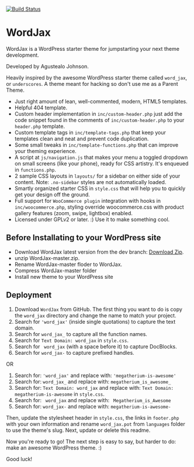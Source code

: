 [![Build Status](https://travis-ci.org/Automattic/word_jax.svg?branch=master)](https://travis-ci.org/Automattic/word_jax)

WordJax
===


WordJax is a WordPress starter theme for jumpstarting your next theme development.

Developed by Agustealo Johnson.

Heavily inspired by the awesome WordPress starter theme called `word_jax`, or `underscores`. A theme meant for hacking so don't use me as a Parent Theme.

* Just right amount of lean, well-commented, modern, HTML5 templates.
* Helpful 404 template.
* Custom header implementation in `inc/custom-header.php` just add the code snippet found in the comments of `inc/custom-header.php` to your `header.php` template.
* Custom template tags in `inc/template-tags.php` that keep your templates clean and neat and prevent code duplication.
* Some small tweaks in `inc/template-functions.php` that can improve your theming experience.
* A script at `js/navigation.js` that makes your menu a toggled dropdown on small screens (like your phone), ready for CSS artistry. It's enqueued in `functions.php`.
* 2 sample CSS layouts in `layouts/` for a sidebar on either side of your content.
Note: `.no-sidebar` styles are not automatically loaded.
* Smartly organized starter CSS in `style.css` that will help you to quickly get your design off the ground.
* Full support for `WooCommerce plugin` integration with hooks in `inc/woocommerce.php`, styling override woocommerce.css with product gallery features (zoom, swipe, lightbox) enabled.
* Licensed under GPLv2 or later. :) Use it to make something cool.

## Before Installating to your WordPress site

* Download WordJax latest version from the dev branch: [Download Zip](https://github.com/agustealo/WordJax/archive/master.zip).
* unzip WordJax-master.zip.
* Rename WordJax-master floder to WordJax.
* Compress WordJax-master folder
* Install new theme to your WordPress site


Deployment
---------------

1. Download `WordJax` from GitHub. The first thing you want to do is copy the `word_jax` directory and change the name to match your project.
2. Search for `'word_jax'` (inside single quotations) to capture the text domain.
3. Search for `word_jax_` to capture all the function names.
4. Search for `Text Domain: word_jax` in `style.css`.
5. Search for <code>&nbsp;word_jax</code> (with a space before it) to capture DocBlocks.
6. Search for `word_jax-` to capture prefixed handles.

OR

1. Search for: `'word_jax'` and replace with: `'megatherium-is-awesome'`
2. Search for: `word_jax_` and replace with: `megatherium_is_awesome_`
3. Search for: `Text Domain: word_jax` and replace with: `Text Domain: megatherium-is-awesome` in `style.css`.
4. Search for: <code>&nbsp;word_jax</code> and replace with: <code>&nbsp;Megatherium_is_Awesome</code>
5. Search for: `word_jax-` and replace with: `megatherium-is-awesome-`

Then, update the stylesheet header in `style.css`, the links in `footer.php` with your own information and rename `word_jax.pot` from `languages` folder to use the theme's slug. Next, update or delete this readme.

Now you're ready to go! The next step is easy to say, but harder to do: make an awesome WordPress theme. :)

Good luck!
